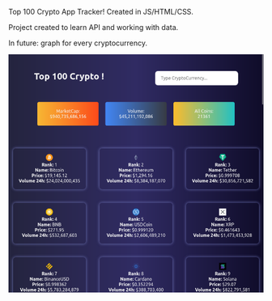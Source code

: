Top 100 Crypto App Tracker!
Created in JS/HTML/CSS.

Project created to learn API and working with data.

In future: graph for every cryptocurrency.

![alt text](https://github.com/BoodziooPL/cryptoTracker/blob/e60c705f715d49429eb9967f76b72842dea183e7/AppScreen.png?raw=true)

